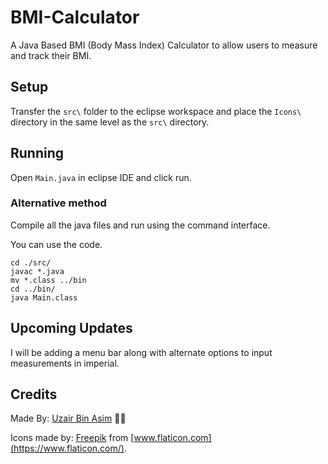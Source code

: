 # BMI-Calculator
A Java Based BMI (Body Mass Index) Calculator to allow users to measure and track their BMI.

## Setup
Transfer the `src\` folder to the eclipse workspace and place the `Icons\` directory in the same level as the `src\` directory.

## Running
Open `Main.java` in eclipse IDE and click run.

### Alternative method
Compile all the java files and run using the command interface.

You can use the code.
```
cd ./src/
javac *.java
mv *.class ../bin
cd ../bin/
java Main.class
```

## Upcoming Updates
I will be adding a menu bar along with alternate options to input measurements in imperial.

## Credits
Made By: [Uzair Bin Asim](https://Uzair05.github.io) :japanese_ogre::japanese_ogre:

Icons made by: [Freepik](https://www.flaticon.com/authors/freepik) from [www.flaticon.com](https://www.flaticon.com/).
